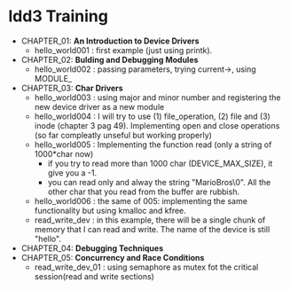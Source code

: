 # ldd3 Training



* CHAPTER_01: **An Introduction to Device Drivers**
    * hello_world001 : first example (just using printk).
* CHAPTER_02: **Bulding and Debugging Modules**
    * hello_world002 : passing parameters, trying current->, using MODULE_
* CHAPTER_03: **Char Drivers**
    * hello_world003 : using major and minor number and registering the new device driver as a new module
    * hello_world004 : I will try to use (1) file_operation, (2) file and (3) inode (chapter 3 pag 49). Implementing open and close operations (so far compleatly unseful but working properly)
    * hello_world005 : Implementing the function read (only a string of 1000*char now)
        * if you try to read more than 1000 char (DEVICE_MAX_SIZE), it give you a -1.
        * you can read only and alway the string "MarioBros\0". All the other char that you read from the buffer are rubbish.
    * hello_world006 : the same of 005: implementing the same functionality but using kmalloc and kfree.
    * read_write_dev : in this example, there will be a single chunk of memory that I can read and write. The name of the device is still "hello".
* CHAPTER_04: **Debugging Techniques**
* CHAPTER_05: **Concurrency and Race Conditions**
    * read_write_dev_01 : using semaphore as mutex fot the critical session(read and write sections)
